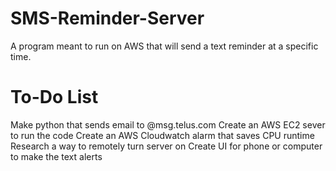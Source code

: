 # SMS-Reminder-Server
A program meant to run on AWS that will send a text reminder at a specific time.

# To-Do List
Make python that sends email to @msg.telus.com 
Create an AWS EC2 sever to run the code
Create an AWS Cloudwatch alarm that saves CPU runtime
Research a way to remotely turn server on
Create UI for phone or computer to make the text alerts
